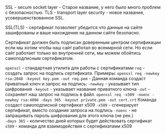 SSL - secure socket layer - Старое название, у него было много проблем с безопасностью.
TLS - transport layer security - новое название, усовершенствованное SSL.

SSL(TLS) - сертификат позволяет убедится что данные на сайте зашифрованы и ваше нахождение на данном сайте безопасно.

Сертификат должен быть подписан доверенным центром сертификации если мы хотим чтобы наш сайт работал во всемирной сети. Но если сайт работает только во внутренней сети, мы можем обойтись самоподписным сертификатом.

`openssl` - стандартная утилита для работы с сертификатами
	`req` - создать запрос на подпись сертификата.
	Примеры:
		`openssl req -newkey rsa:2048 -keyout key.pem -out req.pem` -
			Данная команда создаст приватный ключ и запрос на подпись:
			`-newkey` - указывает тип шифрования
			`-keyout` - указывает название приватного ключа
			`-out` - сохраняет наш запрос на подпись в файл.
		`openssl req -x509 -noenc -newkey rsa:4096 -days 365 -keyout private.pem -out cert.crt`
			Команда создаст самоподписной сертификат x509 
			`-x509` - сгенерирует сертификат, вместо создания запроса на подпись
			`-noenc` - не запрашивать пароль шифрования для этого ключа (не рек.)   
			`-days 365` - количество дней которых будет действовать сертификат
	`x509` - команда для взаимодействия с сертификатами x509
	